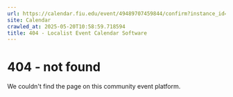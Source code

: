```yaml
---
url: https://calendar.fiu.edu/event/49489707459844/confirm?instance_id=49489707477262&return=https%3A%2F%2Fcalendar.fiu.edu%2Fcalendar%3Fevent_types%255B%255D%3D121721
site: Calendar
crawled_at: 2025-05-20T10:58:59.718594
title: 404 - Localist Event Calendar Software
---
```


# 404 - not found
We couldn't find the page on this community event platform.
